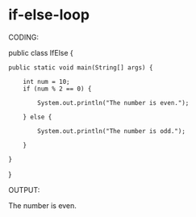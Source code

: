 # if-else-loop

CODING:

public class IfElse {

    public static void main(String[] args) {

        int num = 10;
        if (num % 2 == 0) {

            System.out.println("The number is even.");

        } else {

            System.out.println("The number is odd.");

        }

    }

}

OUTPUT:

The number is even.
